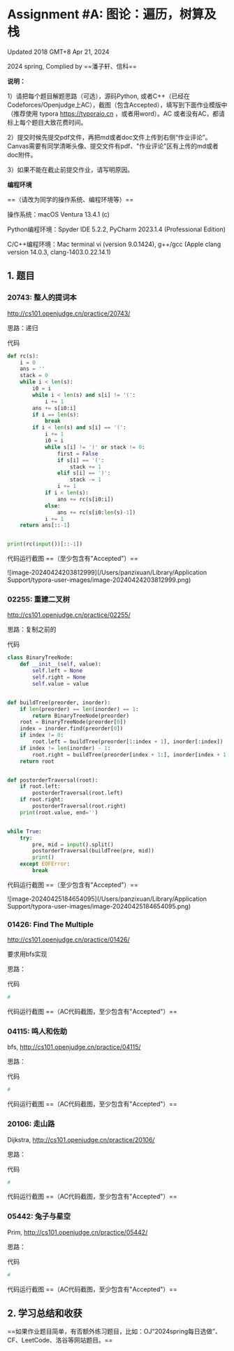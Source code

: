 # Assignment #A: 图论：遍历，树算及栈

Updated 2018 GMT+8 Apr 21, 2024

2024 spring, Complied by ==潘子轩、信科==



**说明：**

1）请把每个题目解题思路（可选），源码Python, 或者C++（已经在Codeforces/Openjudge上AC），截图（包含Accepted），填写到下面作业模版中（推荐使用 typora https://typoraio.cn ，或者用word）。AC 或者没有AC，都请标上每个题目大致花费时间。

2）提交时候先提交pdf文件，再把md或者doc文件上传到右侧“作业评论”。Canvas需要有同学清晰头像、提交文件有pdf、"作业评论"区有上传的md或者doc附件。

3）如果不能在截止前提交作业，请写明原因。



**编程环境**

==（请改为同学的操作系统、编程环境等）==

操作系统：macOS Ventura 13.4.1 (c)

Python编程环境：Spyder IDE 5.2.2, PyCharm 2023.1.4 (Professional Edition)

C/C++编程环境：Mac terminal vi (version 9.0.1424), g++/gcc (Apple clang version 14.0.3, clang-1403.0.22.14.1)



## 1. 题目

### 20743: 整人的提词本

http://cs101.openjudge.cn/practice/20743/



思路：递归



代码

```python
def rc(s):
    i = 0
    ans = ''
    stack = 0
    while i < len(s):
        i0 = i
        while i < len(s) and s[i] != '(':
            i += 1
        ans += s[i0:i]
        if i == len(s):
            break
        if i < len(s) and s[i] == '(':
            i += 1
            i0 = i
            while s[i] != ')' or stack != 0:
                first = False
                if s[i] == '(':
                    stack += 1
                elif s[i] == ')':
                    stack -= 1
                i += 1
            if i < len(s):
                ans += rc(s[i0:i])
            else:
                ans += rc(s[i0:len(s)-1])
            i += 1
    return ans[::-1]


print(rc(input())[::-1])
```



代码运行截图 ==（至少包含有"Accepted"）==

![image-20240424203812999](/Users/panzixuan/Library/Application Support/typora-user-images/image-20240424203812999.png)



### 02255: 重建二叉树

http://cs101.openjudge.cn/practice/02255/



思路：复制之前的



代码

```python
class BinaryTreeNode:
    def __init__(self, value):
        self.left = None
        self.right = None
        self.value = value


def buildTree(preorder, inorder):
    if len(preorder) == len(inorder) == 1:
        return BinaryTreeNode(preorder)
    root = BinaryTreeNode(preorder[0])
    index = inorder.find(preorder[0])
    if index != 0:
        root.left = buildTree(preorder[1:index + 1], inorder[:index])
    if index != len(inorder) - 1:
        root.right = buildTree(preorder[index + 1:], inorder[index + 1:])
    return root


def postorderTraversal(root):
    if root.left:
        postorderTraversal(root.left)
    if root.right:
        postorderTraversal(root.right)
    print(root.value, end='')


while True:
    try:
        pre, mid = input().split()
        postorderTraversal(buildTree(pre, mid))
        print()
    except EOFError:
        break
```



代码运行截图 ==（至少包含有"Accepted"）==

![image-20240425184654095](/Users/panzixuan/Library/Application Support/typora-user-images/image-20240425184654095.png)



### 01426: Find The Multiple

http://cs101.openjudge.cn/practice/01426/

要求用bfs实现



思路：



代码

```python
# 

```



代码运行截图 ==（AC代码截图，至少包含有"Accepted"）==





### 04115: 鸣人和佐助

bfs, http://cs101.openjudge.cn/practice/04115/



思路：



代码

```python
# 

```



代码运行截图 ==（AC代码截图，至少包含有"Accepted"）==





### 20106: 走山路

Dijkstra, http://cs101.openjudge.cn/practice/20106/



思路：



代码

```python
# 

```



代码运行截图 ==（AC代码截图，至少包含有"Accepted"）==





### 05442: 兔子与星空

Prim, http://cs101.openjudge.cn/practice/05442/



思路：



代码

```python
# 

```



代码运行截图 ==（AC代码截图，至少包含有"Accepted"）==





## 2. 学习总结和收获

==如果作业题目简单，有否额外练习题目，比如：OJ“2024spring每日选做”、CF、LeetCode、洛谷等网站题目。==






